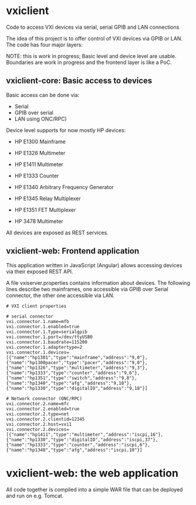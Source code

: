 # vxiclient
Code to access VXI devices via serial, serial GPIB and LAN connections

The idea of this project is to offer control of VXI devices via GPIB or LAN. The code has four major layers:

NOTE: this is work in progress; Basic level and device level are usable. Boundaries are work in progress and the frontend layer is like a PoC. 


## vxiclient-core: Basic access to devices 

Basic access can be done via:
* Serial
* GPIB over serial
* LAN using ONC/RPC)

Device level supports for now mostly HP devices:
* HP E1300 Mainframe
* HP E1326 Multimeter 
* HP E1411 Multimeter 
* HP E1333 Counter
* HP E1340 Arbitrary Frequency Generator
* HP E1345 Relay Multiplexer
* HP E1351 FET Multiplexer

* HP 3478 Multimeter

All devices are exposed as REST services.

## vxiclient-web: Frontend application
This application written in JavaScript (Angular) allows accessing devices 
via their exposed REST API.


A file vxiserver.properties contains information about devices. The following lines describe two mainframes, one accessible via GPIB over Serial connector, the other one accessible via LAN.

```
# VXI client properties

# serial connector
vxi.connector.1.name=mfb
vxi.connector.1.enabled=true
vxi.connector.1.type=serialgpib
vxi.connector.1.port=/dev/ttyUSB0
vxi.connector.1.baudrate=115200
vxi.connector.1.adaptertype=2
vxi.connector.1.devices=[{"name":"hp1301","type":"mainframe","address":"9,0"},{"name":"hp1300pacer","type":"pacer","address":"9,0"},{"name":"hp1326","type":"multimeter","address":"9,3"},{"name":"hp1333","type":"counter","address":"9,6"},{"name":"hp1351","type":"switch","address":"9,8"},{"name":"hp1340","type":"afg","address":"9,10"},{"name":"hp1330","type":"digitalIO","address":"9,18"}]

# Network connector (ONC/RPC)
vxi.connector.2.name=mfc
vxi.connector.2.enabled=true
vxi.connector.2.type=net
vxi.connector.2.clientid=12345
vxi.connector.2.host=vxi1
vxi.connector.2.devices=[{"name":"hp1411","type":"multimeter","address":"iscpi,16"},{"name":"hp1330","type":"digitalIO","address":"iscpi,37"},{"name":"hp1333","type":"counter","address":"iscpi,6"},{"name":"hp1340","type":"afg","address":"iscpi,10"}]

```

# vxiclient-web: the web application

All code together is compiled into a simple WAR file that can be deployed and run on e.g. Tomcat.
